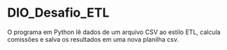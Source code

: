 # DIO_Desafio_ETL
O programa em Python lê dados de um arquivo CSV ao estilo ETL, calcula comissões e salva os resultados em uma nova planilha csv.
